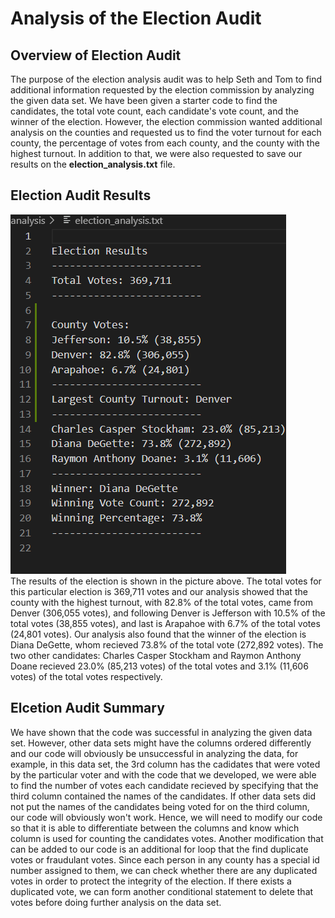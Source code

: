 # Analysis of the Election Audit

## Overview of Election Audit
The purpose of the election analysis audit was to help Seth and Tom to find additional information requested by the election commission by analyzing the given data set. We have been given a starter code to find the candidates, the total vote count, each candidate's vote count, and the winner of the election. However, the election commission wanted additional analysis on the counties and requested us to find the voter turnout for each county, the percentage of votes from each county, and the county with the highest turnout. In addition to that, we were also requested to save our results on the **election_analysis.txt** file. 

## Election Audit Results
![Election results](/resources/Election_analysis_results.png)
<br />
The results of the election is shown in the picture above. The total votes for this particular election is 369,711 votes and our analysis showed that the county with the highest turnout, with 82.8% of the total votes, came from Denver (306,055 votes), and following Denver is Jefferson with 10.5% of the total votes (38,855 votes), and last is Arapahoe with 6.7% of the total votes (24,801 votes). Our analysis also found that the winner of the election is Diana DeGette, whom recieved 73.8% of the total vote (272,892 votes). The two other candidates: Charles Casper Stockham and Raymon Anthony Doane recieved 23.0% (85,213 votes) of the total votes and 3.1% (11,606 votes) of the total votes respectively. 


## Elcetion Audit Summary
We have shown that the code was successful in analyzing the given data set. However, other data sets might have the columns ordered differently and our code will obviously be unsuccessful in analyzing the data, for example, in this data set, the 3rd column has the cadidates that were voted by the particular voter and with the code that we developed, we were able to find the number of votes each candidate recieved by specifying that the third column contained the names of the candidates. If other data sets did not put the names of the candidates being voted for on the third column, our code will obviously won't work. Hence, we will need to modify our code so that it is able to differentiate between the columns and know which column is used for counting the candidates votes. Another modification that can be added to our code is an additional for loop that the find duplicate votes or fraudulant votes. Since each person in any county has a special id number assigned to them, we can check whether there are any duplicated votes in order to protect the integrity of the election. If there exists a duplicated vote, we can form another conditional statement to delete that votes before doing further analysis on the data set.
